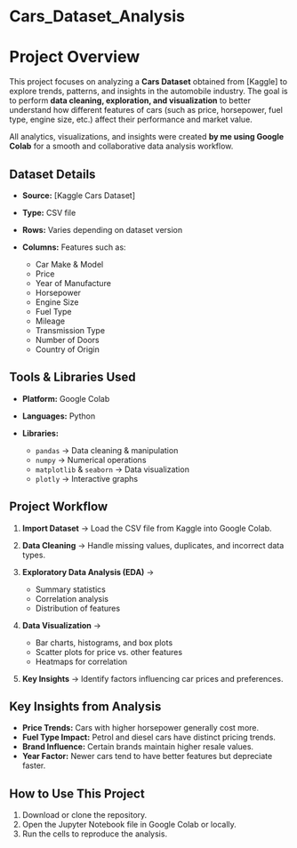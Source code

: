 # Cars_Dataset_Analysis

# Project Overview

This project focuses on analyzing a **Cars Dataset** obtained from [Kaggle]  to explore trends, patterns, and insights in the automobile industry.
The goal is to perform **data cleaning, exploration, and visualization** to better understand how different features of cars (such as price, horsepower, fuel type, engine size, etc.) affect their performance and market value.

All analytics, visualizations, and insights were created **by me using Google Colab** for a smooth and collaborative data analysis workflow.

## Dataset Details

* **Source:** [Kaggle Cars Dataset]
* **Type:** CSV file
* **Rows:** Varies depending on dataset version
* **Columns:** Features such as:

  * Car Make & Model
  * Price
  * Year of Manufacture
  * Horsepower
  * Engine Size
  * Fuel Type
  * Mileage
  * Transmission Type
  * Number of Doors
  * Country of Origin

##  Tools & Libraries Used

* **Platform:** Google Colab
* **Languages:** Python
* **Libraries:**

  * `pandas` → Data cleaning & manipulation
  * `numpy` → Numerical operations
  * `matplotlib` & `seaborn` → Data visualization
  * `plotly` → Interactive graphs

##  Project Workflow

1. **Import Dataset** → Load the CSV file from Kaggle into Google Colab.
2. **Data Cleaning** → Handle missing values, duplicates, and incorrect data types.
3. **Exploratory Data Analysis (EDA)** →

   * Summary statistics
   * Correlation analysis
   * Distribution of features
4. **Data Visualization** →

   * Bar charts, histograms, and box plots
   * Scatter plots for price vs. other features
   * Heatmaps for correlation
5. **Key Insights** → Identify factors influencing car prices and preferences.


## Key Insights from Analysis

* **Price Trends:** Cars with higher horsepower generally cost more.
* **Fuel Type Impact:** Petrol and diesel cars have distinct pricing trends.
* **Brand Influence:** Certain brands maintain higher resale values.
* **Year Factor:** Newer cars tend to have better features but depreciate faster.

##  How to Use This Project

1. Download or clone the repository.
2. Open the Jupyter Notebook file in Google Colab or locally.
3. Run the cells to reproduce the analysis.
